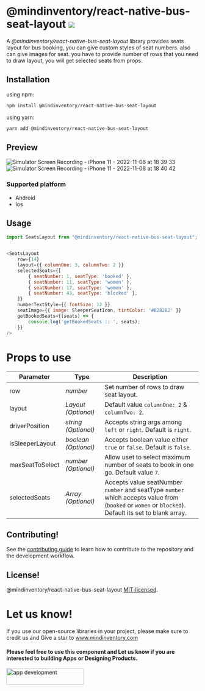 # @mindinventory/react-native-bus-seat-layout [![](https://img.shields.io/npm/v/@mindinventory/react-native-tab-bar-interaction.svg)](https://www.npmjs.com/package/@mindinventory/react-native-tab-bar-interaction)

A <i>@mindinventory/react-native-bus-seat-layout</i> library provides seats layout for bus booking, you can give custom styles of seat numbers. also can give images for seat. you have to provide number of rows that you need to draw layout, you will get selected seats from props.

## Installation
using npm:
```sh
npm install @mindinventory/react-native-bus-seat-layout
```
using yarn:
```sh
yarn add @mindinventory/react-native-bus-seat-layout
```

## Preview
![Simulator Screen Recording - iPhone 11 - 2022-11-08 at 18 39 33](https://user-images.githubusercontent.com/82019401/200575512-eb7f94ed-43cf-4461-b209-836d3374fa6f.gif)
![Simulator Screen Recording - iPhone 11 - 2022-11-08 at 18 40 42](https://user-images.githubusercontent.com/82019401/200575530-1d4c6bf1-8d97-4cf6-8060-b640cc9486a7.gif)



### Supported platform
- Android
- Ios

## Usage
```js
import SeatsLayout from "@mindinventory/react-native-bus-seat-layout";
```

```js

<SeatsLayout
    row={14}
    layout={{ columnOne: 3, columnTwo: 2 }}
    selectedSeats={[
        { seatNumber: 1, seatType: 'booked' },
        { seatNumber: 11, seatType: 'women' },
        { seatNumber: 17, seatType: 'women' },
        { seatNumber: 43, seatType: 'blocked' },
    ]}
    numberTextStyle={{ fontSize: 12 }}
    seatImage={{ image: SleeperSeatIcon, tintColor: '#B2B2B2' }}
    getBookedSeats={(seats) => {
        console.log('getBookedSeats :: ', seats);
    }}
/>
```


# Props to use
| Parameter       | Type                              | Description                                                                         |
| --------------- | --------------------------------- | -----------                                                                         |
| row             | _number_                          | Set number of rows to draw seat layout.                                             |
| layout          | _Layout (Optional)_               | Default value `columnOne: 2` & `columnTwo: 2`.                                      |
| driverPosition  | _string (Optional)_               | Accepts string args among `left` or `right`. Default is `right`.                    |
| isSleeperLayout | _boolean (Optional)_              | Accepts boolean value either `true` or `false`. Default is `false`.                 |
| maxSeatToSelect | _number (Optional)_               | Allow uset to select maximum number of seats to book in one go. Default value `7`.  |
| selectedSeats   | _Array<SelectedSeats> (Optional)_ | Accepts value seatNumber `number` and seatType `number` which accepts value from (`booked` or `women` or `blocked`). Default its set to blank array.                                                                         |

## Contributing!

See the [contributing guide](CONTRIBUTING.md) to learn how to contribute to the repository and the development workflow.

## License!

@mindinventory/react-native-bus-seat-layout [MIT-licensed](https://github.com/Mindinventory/mindinventory/react-native-bus-seat-layout/blob/main/LICENSE).

# Let us know!

If you use our open-source libraries in your project, please make sure to credit us and Give a star to www.mindinventory.com

<p><h4>Please feel free to use this component and Let us know if you are interested to building Apps or Designing Products.</h4>
<a href="https://www.mindinventory.com/contact-us.php?utm_source=gthb&utm_medium=repo&utm_campaign=react-native-bus-seat-layout" target="__blank">
<img src="https://github.com/Sammindinventory/MindInventory/blob/main/hirebutton.png" width="203" height="43"  alt="app development">
</a>
